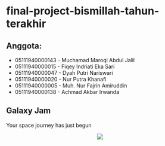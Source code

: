 # final-project-bismillah-tahun-terakhir
## Anggota:
- 05111940000143  -  Muchamad Maroqi Abdul Jalil
- 05111940000015  -  Fiqey Indriati Eka Sari
- 05111940000047  -  Dyah Putri Nariswari
- 05111940000020  -  Nur Putra Khanafi
- 05111940000005  -  Muh. Nur Fajrin Amiruddin
- 05111940000138  -  Achmad Akbar Irwanda

## Galaxy Jam
Your space journey has just begun
<p align="center">
  <img src="https://user-images.githubusercontent.com/57583780/146520245-1b41de2c-fb4f-463d-87a1-c6518428260f.png">
</p>
